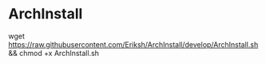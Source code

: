 # ArchInstall


wget https://raw.githubusercontent.com/Eriksh/ArchInstall/develop/ArchInstall.sh && chmod +x ArchInstall.sh
